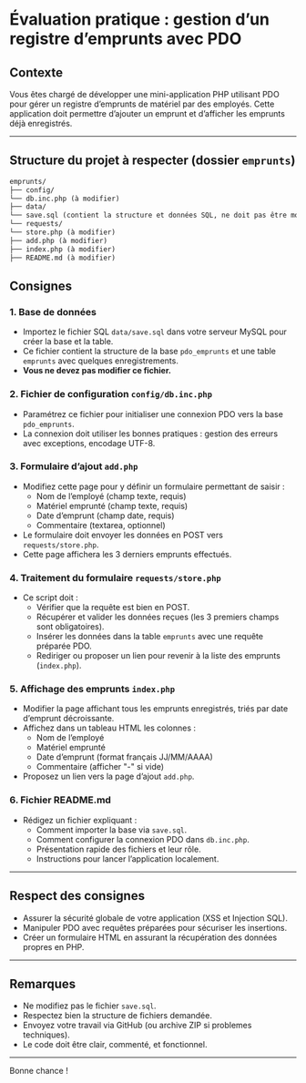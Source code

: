 # Évaluation pratique : gestion d’un registre d’emprunts avec PDO

## Contexte

Vous êtes chargé de développer une mini-application PHP utilisant PDO pour gérer un registre d’emprunts de matériel par des employés. Cette application doit permettre d’ajouter un emprunt et d’afficher les emprunts déjà enregistrés.

---

## Structure du projet à respecter (dossier `emprunts`)

```md
emprunts/
├── config/
└── db.inc.php (à modifier)
├── data/
└── save.sql (contient la structure et données SQL, ne doit pas être modifié)
└── requests/
└── store.php (à modifier)
├── add.php (à modifier)
├── index.php (à modifier)
├── README.md (à modifier)
```

## Consignes

### 1. Base de données

- Importez le fichier SQL `data/save.sql` dans votre serveur MySQL pour créer la base et la table.
- Ce fichier contient la structure de la base `pdo_emprunts` et une table `emprunts` avec quelques enregistrements.
- **Vous ne devez pas modifier ce fichier.**

### 2. Fichier de configuration `config/db.inc.php`

- Paramétrez ce fichier pour initialiser une connexion PDO vers la base `pdo_emprunts`.
- La connexion doit utiliser les bonnes pratiques : gestion des erreurs avec exceptions, encodage UTF-8.

### 3. Formulaire d’ajout `add.php`

- Modifiez cette page pour y définir un formulaire permettant de saisir :
  - Nom de l’employé (champ texte, requis)
  - Matériel emprunté (champ texte, requis)
  - Date d’emprunt (champ date, requis)
  - Commentaire (textarea, optionnel)
- Le formulaire doit envoyer les données en POST vers `requests/store.php`.
- Cette page affichera les 3 derniers emprunts effectués.

### 4. Traitement du formulaire `requests/store.php`

- Ce script doit :
  - Vérifier que la requête est bien en POST.
  - Récupérer et valider les données reçues (les 3 premiers champs sont obligatoires).
  - Insérer les données dans la table `emprunts` avec une requête préparée PDO.
  - Rediriger ou proposer un lien pour revenir à la liste des emprunts (`index.php`).

### 5. Affichage des emprunts `index.php`

- Modifier la page affichant tous les emprunts enregistrés, triés par date d’emprunt décroissante.
- Affichez dans un tableau HTML les colonnes :
  - Nom de l’employé
  - Matériel emprunté
  - Date d’emprunt (format français JJ/MM/AAAA)
  - Commentaire (afficher "-" si vide)
- Proposez un lien vers la page d’ajout `add.php`.

### 6. Fichier README.md

- Rédigez un fichier expliquant :
  - Comment importer la base via `save.sql`.
  - Comment configurer la connexion PDO dans `db.inc.php`.
  - Présentation rapide des fichiers et leur rôle.
  - Instructions pour lancer l’application localement.

---

## Respect des consignes

- Assurer la sécurité globale de votre application (XSS et Injection SQL).
- Manipuler PDO avec requêtes préparées pour sécuriser les insertions.
- Créer un formulaire HTML en assurant la récupération des données propres en PHP.

---

## Remarques

- Ne modifiez pas le fichier `save.sql`.
- Respectez bien la structure de fichiers demandée.
- Envoyez votre travail via GitHub (ou archive ZIP si problemes techniques).
- Le code doit être clair, commenté, et fonctionnel.

---

Bonne chance !
